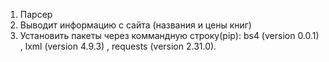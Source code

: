 1. Парсер
2. Выводит информацию с сайта (названия и цены книг)
3. Установить пакеты через коммандную строку(pip): bs4 (version 0.0.1) , lxml (version 4.9.3) , requests (version 2.31.0).

